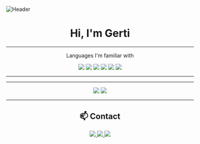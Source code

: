 ![Header](https://your-banner-image-url.com)

<div align="center">
  <h1>Hi, I'm Gerti</h1>
</div>

---

<div align="center">
  <p>Languages I'm familiar with</p>
  <img src="https://img.shields.io/badge/-JavaScript-black?style=flat&logo=javascript" />
  <img src="https://img.shields.io/badge/-Python-black?style=flat&logo=python" />
  <img src="https://img.shields.io/badge/-React-black?style=flat&logo=react" />
  <img src="https://img.shields.io/badge/-Node.js-black?style=flat&logo=node.js" />
  <img src="https://img.shields.io/badge/-Docker-black?style=flat&logo=docker" />
  <img src="https://img.shields.io/badge/-Git-black?style=flat&logo=git" />
</div>

---

---

<div align="center">
  <p>
    <img src="https://github-readme-stats.vercel.app/api?username=yourusername&show_icons=true&theme=radical" />
    <img src="https://github-readme-stats.vercel.app/api/top-langs/?username=yourusername&layout=compact&theme=radical" />
  </p>
</div>

---

<div align="center">
  <h2>📫 Contact</h2>
  <p>
    <a href="https://www.linkedin.com/in/gerti-kida-a97b3b23b/">
      <img src="https://img.shields.io/badge/-LinkedIn-black?style=flat&logo=linkedin" />
    </a>
    <a href="https://twitter.com/yourprofile">
      <img src="https://img.shields.io/badge/-Twitter-black?style=flat&logo=twitter" />
    </a>
    <a href="https://yourwebsite.com">
      <img src="https://img.shields.io/badge/-Website-black?style=flat&logo=google-chrome" />
    </a>
  </p>
</div>
